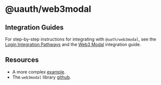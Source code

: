 # @uauth/web3modal

## Integration Guides

For step-by-step instructions for integrating with `@uath/web3modal`, see the [Login Integration Pathways](https://docs.unstoppabledomains.com/login-with-unstoppable/get-started-login/integration-pathways/) and the [Web3 Modal](https://docs.unstoppabledomains.com/login-with-unstoppable/login-integration-guides/web3-modal-guide/) integration guide.

## Resources

- A more complex [example](../../examples/web3modal/README.md).
- The `web3modal` library [github](https://github.com/Web3Modal/web3modal).
